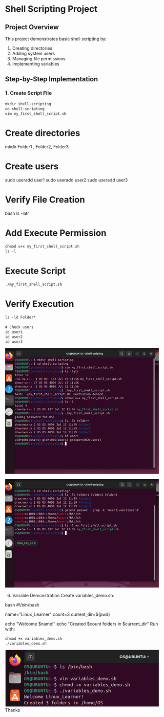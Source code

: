 # Shell Scripting Project

## Project Overview
This project demonstrates basic shell scripting by:
1. Creating directories
2. Adding system users
3. Managing file permissions
4. Implementing variables

## Step-by-Step Implementation

### 1. Create Script File
```
mkdir shell-scripting
cd shell-scripting
vim my_first_shell_script.sh
```

# Create directories
mkdir Folder1 ,
Folder2, 
Folder3,

# Create users
sudo useradd user1
sudo useradd user2
sudo useradd user3

# Verify File Creation
bash
ls -latr

# Add Execute Permission
```
chmod u+x my_first_shell_script.sh
ls -l
```


# Execute Script
```
./my_first_shell_script.sh
```
# Verify Execution

```
ls -ld Folder*

# Check users
id user1
id user2
id user3
```

![alt text](<Screenshot 2025-07-12 130041.png>)

![alt text](<Screenshot 2025-07-12 130911.png>)

6. Variable Demonstration
Create variables_demo.sh:

bash
#!/bin/bash

name="Linux_Learner"
count=3
current_dir=$(pwd)

echo "Welcome $name!"
echo "Created $count folders in $current_dir"
Run with:

```
chmod +x variables_demo.sh
./variables_demo.sh
```

![alt text](<Screenshot 2025-07-12 130343.png>)
Thanks